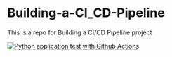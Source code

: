 # Building-a-CI_CD-Pipeline
This is a repo for Building a CI/CD Pipeline project

[![Python application test with Github Actions](https://github.com/HeshamTawfik/Building-a-CI_CD-Pipeline/actions/workflows/pythonapp.yml/badge.svg)](https://github.com/HeshamTawfik/Building-a-CI_CD-Pipeline/actions/workflows/pythonapp.yml)
